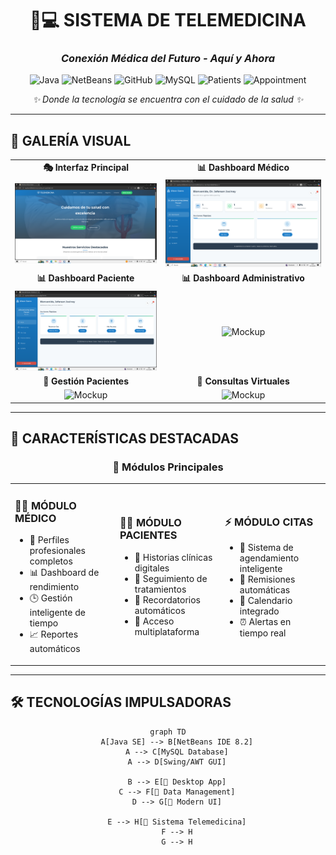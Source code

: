 <!-- HEADER CON GRADIENTE ANIMADO -->
<div align="center">

# 🏥💻 SISTEMA DE TELEMEDICINA 
### *Conexión Médica del Futuro - Aquí y Ahora*

![Java](https://img.shields.io/badge/Java-ED8B00?style=for-the-badge&logo=java&logoColor=white)
![NetBeans](https://img.shields.io/badge/NetBeans-1B6AC6?style=for-the-badge&logo=apache-netbeans-ide&logoColor=white)
![GitHub](https://img.shields.io/badge/GitHub-100000?style=for-the-badge&logo=github&logoColor=white)
![MySQL](https://img.shields.io/badge/MySQL-005C84?style=for-the-badge&logo=mysql&logoColor=white)
![Patients](https://img.shields.io/badge/👨‍⚕️-Patient_Care-2EA043?style=for-the-badge)
![Appointment](https://img.shields.io/badge/📅-Smart_Scheduling-DD4B39?style=for-the-badge)

*✨ Donde la tecnología se encuentra con el cuidado de la salud ✨*

</div>

---

## 🌟 **GALERÍA VISUAL**

<div align="center">

| | |
|:-------------------------:|:-------------------------:|
| **🎭 Interfaz Principal** | **📊 Dashboard Médico** |
| ![Mockup](imagen_2025-10-18_153344606.png) | ![Mockup](imagen_2025-10-18_153025840.png) |
| **📊 Dashboard Paciente** | **📊 Dashboard Administrativo**|
|![Mockup](imagen_2025-10-18_153113123.png)|![Mockup]()|
| **👥 Gestión Pacientes** | **📱 Consultas Virtuales** |
| ![Mockup](https://via.placeholder.com/400x250/F39C12/white?text=Gestión+Pacientes) | ![Mockup](https://via.placeholder.com/400x250/9B59B6/white?text=Consultas+Virtuales) |

</div>

---

## 🚀 **CARACTERÍSTICAS DESTACADAS**

<div align="center">

### 🎯 **Módulos Principales**

</div>

<table>
<tr>
<td width="33%">

### 👨‍⚕️ **MÓDULO MÉDICO**
- 🎯 Perfiles profesionales completos
- 📊 Dashboard de rendimiento
- 🕒 Gestión inteligente de tiempo
- 📈 Reportes automáticos

</td>
<td width="33%">

### 👨‍💼 **MÓDULO PACIENTES**
- 👤 Historias clínicas digitales
- 💊 Seguimiento de tratamientos
- 🔔 Recordatorios automáticos
- 📱 Acceso multiplataforma

</td>
<td width="33%">

### ⚡ **MÓDULO CITAS**
- 🎯 Sistema de agendamiento inteligente
- 🔄 Remisiones automáticas
- 📅 Calendario integrado
- ⏰ Alertas en tiempo real

</td>
</tr>
</table>

---

## 🛠 **TECNOLOGÍAS IMPULSADORAS**

<div align="center">

```mermaid
graph TD
    A[Java SE] --> B[NetBeans IDE 8.2]
    A --> C[MySQL Database]
    A --> D[Swing/AWT GUI]
    
    B --> E[📱 Desktop App]
    C --> F[💾 Data Management]
    D --> G[🎨 Modern UI]
    
    E --> H[🚀 Sistema Telemedicina]
    F --> H
    G --> H
